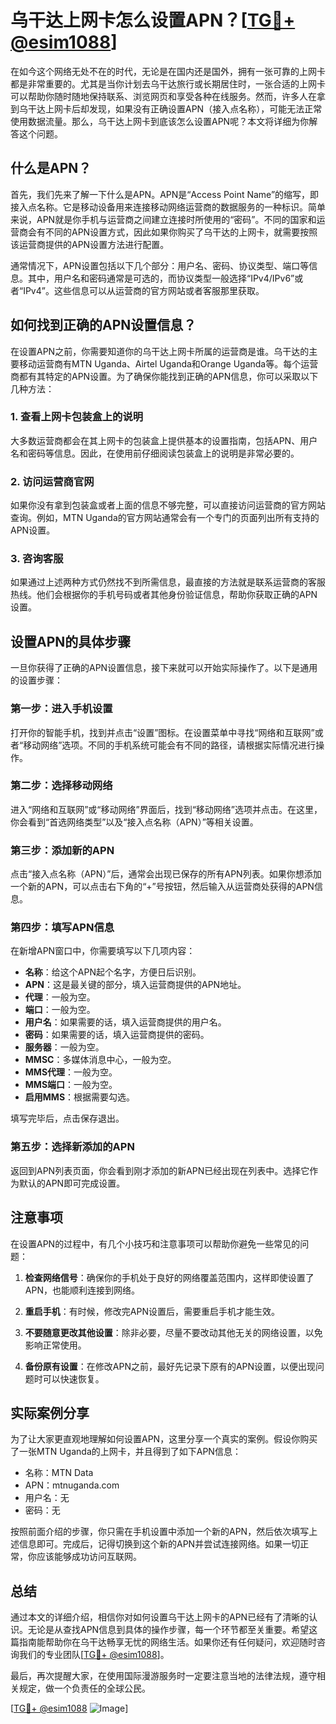 # 乌干达上网卡怎么设置APN？[[TG💪+ @esim1088](https://t.me/s/esim1088)]

在如今这个网络无处不在的时代，无论是在国内还是国外，拥有一张可靠的上网卡都是非常重要的。尤其是当你计划去乌干达旅行或长期居住时，一张合适的上网卡可以帮助你随时随地保持联系、浏览网页和享受各种在线服务。然而，许多人在拿到乌干达上网卡后却发现，如果没有正确设置APN（接入点名称），可能无法正常使用数据流量。那么，乌干达上网卡到底该怎么设置APN呢？本文将详细为你解答这个问题。

## 什么是APN？

首先，我们先来了解一下什么是APN。APN是“Access Point Name”的缩写，即接入点名称。它是移动设备用来连接移动网络运营商的数据服务的一种标识。简单来说，APN就是你手机与运营商之间建立连接时所使用的“密码”。不同的国家和运营商会有不同的APN设置方式，因此如果你购买了乌干达的上网卡，就需要按照该运营商提供的APN设置方法进行配置。

通常情况下，APN设置包括以下几个部分：用户名、密码、协议类型、端口等信息。其中，用户名和密码通常是可选的，而协议类型一般选择“IPv4/IPv6”或者“IPv4”。这些信息可以从运营商的官方网站或者客服那里获取。

## 如何找到正确的APN设置信息？

在设置APN之前，你需要知道你的乌干达上网卡所属的运营商是谁。乌干达的主要移动运营商有MTN Uganda、Airtel Uganda和Orange Uganda等。每个运营商都有其特定的APN设置。为了确保你能找到正确的APN信息，你可以采取以下几种方法：

### 1. 查看上网卡包装盒上的说明

大多数运营商都会在其上网卡的包装盒上提供基本的设置指南，包括APN、用户名和密码等信息。因此，在使用前仔细阅读包装盒上的说明是非常必要的。

### 2. 访问运营商官网

如果你没有拿到包装盒或者上面的信息不够完整，可以直接访问运营商的官方网站查询。例如，MTN Uganda的官方网站通常会有一个专门的页面列出所有支持的APN设置。

### 3. 咨询客服

如果通过上述两种方式仍然找不到所需信息，最直接的方法就是联系运营商的客服热线。他们会根据你的手机号码或者其他身份验证信息，帮助你获取正确的APN设置。

## 设置APN的具体步骤

一旦你获得了正确的APN设置信息，接下来就可以开始实际操作了。以下是通用的设置步骤：

### 第一步：进入手机设置

打开你的智能手机，找到并点击“设置”图标。在设置菜单中寻找“网络和互联网”或者“移动网络”选项。不同的手机系统可能会有不同的路径，请根据实际情况进行操作。

### 第二步：选择移动网络

进入“网络和互联网”或“移动网络”界面后，找到“移动网络”选项并点击。在这里，你会看到“首选网络类型”以及“接入点名称（APN）”等相关设置。

### 第三步：添加新的APN

点击“接入点名称（APN）”后，通常会出现已保存的所有APN列表。如果你想添加一个新的APN，可以点击右下角的“+”号按钮，然后输入从运营商处获得的APN信息。

### 第四步：填写APN信息

在新增APN窗口中，你需要填写以下几项内容：
- **名称**：给这个APN起个名字，方便日后识别。
- **APN**：这是最关键的部分，填入运营商提供的APN地址。
- **代理**：一般为空。
- **端口**：一般为空。
- **用户名**：如果需要的话，填入运营商提供的用户名。
- **密码**：如果需要的话，填入运营商提供的密码。
- **服务器**：一般为空。
- **MMSC**：多媒体消息中心，一般为空。
- **MMS代理**：一般为空。
- **MMS端口**：一般为空。
- **启用MMS**：根据需要勾选。

填写完毕后，点击保存退出。

### 第五步：选择新添加的APN

返回到APN列表页面，你会看到刚才添加的新APN已经出现在列表中。选择它作为默认的APN即可完成设置。

## 注意事项

在设置APN的过程中，有几个小技巧和注意事项可以帮助你避免一些常见的问题：

1. **检查网络信号**：确保你的手机处于良好的网络覆盖范围内，这样即使设置了APN，也能顺利连接到网络。

2. **重启手机**：有时候，修改完APN设置后，需要重启手机才能生效。

3. **不要随意更改其他设置**：除非必要，尽量不要改动其他无关的网络设置，以免影响正常使用。

4. **备份原有设置**：在修改APN之前，最好先记录下原有的APN设置，以便出现问题时可以快速恢复。

## 实际案例分享

为了让大家更直观地理解如何设置APN，这里分享一个真实的案例。假设你购买了一张MTN Uganda的上网卡，并且得到了如下APN信息：
- 名称：MTN Data
- APN：mtnuganda.com
- 用户名：无
- 密码：无

按照前面介绍的步骤，你只需在手机设置中添加一个新的APN，然后依次填写上述信息即可。完成后，记得切换到这个新的APN并尝试连接网络。如果一切正常，你应该能够成功访问互联网。

## 总结

通过本文的详细介绍，相信你对如何设置乌干达上网卡的APN已经有了清晰的认识。无论是从查找APN信息到具体的操作步骤，每一个环节都至关重要。希望这篇指南能帮助你在乌干达畅享无忧的网络生活。如果你还有任何疑问，欢迎随时咨询我们的专业团队[[TG💪+ @esim1088](https://t.me/s/esim1088)]。

最后，再次提醒大家，在使用国际漫游服务时一定要注意当地的法律法规，遵守相关规定，做一个负责任的全球公民。

[[TG💪+ @esim1088](https://t.me/s/esim1088) ![Image](https://i.postimg.cc/4NQfJmqS/Snipaste-2025-05-13-00-14-12.png)]